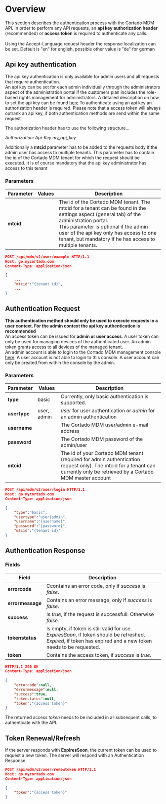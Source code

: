# Overview
This section describes the authentication process with the Cortado MDM API. In order to perform any API requests, an **api key authorization header** (recommended) or **access token** is required to authenticate any calls.<br><br>
Using the Accept-Language request header the response localization can be set. Default is "en" for english, possible other value is "de" for german

## Api key authentication
The api key authentication is only available for admin users and all requests that require authentication.<br> An api key can be set for each admin individually through the administrators aspect of the administration portal if the customers plan includes the role-based rights management for administrators.
A detailed description on how to set the api key can be found [here](https://support.cortado.com/en/support/solutions/articles/43000660252-how-to-access-the-cortado-mdm-api)
To authenticate using an api key an authorization header is required. Please note that a access token will always outrank an api key, if both authentication methods are send within the same request

The authorization header has to use the following structure...

*Authorization: Api-Key my_api_key*

Additionally a **mtcid** parameter has to be added to the requests body if the admin user has access to multiple tenants. This parameter has to contain the id of the Cortado MDM tenant for which the request should be executed. It is of course mandatory that the api key administrator has access to this tenant

### Parameters

| Parameter | Values | Description |
| ------------ | ------------- | ------------ |
| **mtcid** |  | The id of the Cortado MDM tenant. The mtcid for a tenant can be found in the settings aspect (general tab) of the administration portal.<br> This parameter is optional if the admin user of the api key only has access to one tenant, but mandatory if he has access to multiple tenants. |

```json
POST /api/mdm/v2/user/example HTTP/1.1
Host: go.mycortado.com
Content-Type: application/json

{
	...
    "mtcid":"{tenant id}",
	...
}
```

## Authentication Request
**This authentication method should only be used to execute requests in a user context. For the admin context the api key authentication is recommended**<br>
An access token can be issued for **admin or user access**. A user token can only be used for managing devices of the authenticated user. An admin token grants access to all devices of the managed tenant.<br>
An admin account is able to login to the Cortado MDM management console [here](https://go.mycortado.com/fw). A user account is not able to login to this console. A user account can only be created from within the console by the admin.

### Parameters

| Parameter | Values | Description |
| ------------ | ------------- | ------------ |
| **type** | basic | Currently, only basic authentication is supported. |
| **usertype** | user, admin | *user* for user authentication or *admin* for an admin authentication |
| **username** |  | The Cortado MDM user/admin e-mail address |
| **password** |  | The Cortado MDM password of the admin/user |
| **mtcid** |  | The id of your Cortado MDM tenant (required for admin authentication request only). The mtcid for a tenant can currently only be retrieved by a Cortado MDM master account |

```json
POST /api/mdm/v2/user/login HTTP/1.1
Host: go.mycortado.com
Content-Type: application/json

{
    "type":"basic",
    "usertype":"user|admin",
    "username":"{username}",
    "password":"{password}",
    "mtcid":"{tenant id}"
}
```

## Authentication Response

### Fields

| Field | Description |
| ------------ | ------------ |
| **errorcode** | Ccontains an error code, only if *success* is *false*. |
| **errormessage**  | Contains an error message, only if *success* is *false*. |
| **success**  | Is *true*, if the request is successfull. Otherwise *false*. |
| **tokenstatus**  | Is empty, if token is still valid for use. *ExpiresSoon*, if token should be refreshed. *Expired*, if token has expired and a new token needs to be requested. |
| **token** | Contains the access token, if *success* is *true*. |

```json
HTTP/1.1 200 OK
Content-Type: application/json
 
{
    "errorcode":null,
    "errormessage":null,
    "success":true,
    "tokenstatus":null,
    "token":"{access token}"
}
```

The returned access *token* needs to be included in all subsequent calls, to authenticate with the API.


## Token Renewal/Refresh

If the server responds with **ExpiresSoon**, the current token can be used to request a new token. The server will respond with an Authentication Response.

```json
POST /api/mdm/v2/user/renewtoken HTTP/1.1
Host: go.mycortado.com
Content-Type: application/json

{
    "token":"{access token}"
}
```